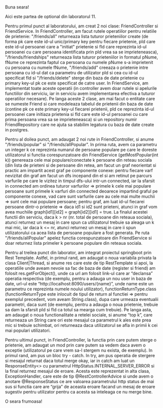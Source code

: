 Buna seara!

Aici este partea de optional din laboratorul 11.

Pentru primul punct al laboratorului, am creat 2 noi clase: FriendController si FriendService. In FriendController, am facut rutele operatiilor pentru relatiile de prietenie:
"/friends/all" returneaza lista tuturor prieteniilor create (de forma pk care este id-ul unic/primary key pentru fiecare prietenie, pId care este id-ul persoanei care a 
"initiat" prietenie si fId care reprezinta id-ul persoanei cu care persoana identificata prin pId vrea sa se imprieteneasca), "/friends/friendships" returneaza lista tuturor
prieteniilor in formatul pNume, fNume ce reprezinta faptul ca persoana cu numele pNume s-a imprietenit cu persoana cu numele fNume, "/friends/add" creeaza o prietenie intre persoana cu id-ul dat ca parametru de utilizator pId si cea cu id-ul specificat fId si "/friends/delete" sterge din baza de date prietenie cu primary key-ul pk ce este specificat de catre user. In FriendService, am implementat toate aceste operatii (in controller avem doar rutele si apelurile functiilor din serviciu, iar in serviciu avem implementarea efectiva a tuturor operatiilor necesare). Pe langa aceste 2 clase, am mai facut o entitate care se numeste Friend si care modeleaza tabelul de prietenii din baza de date (contine pk ce este primary key-ul fiecarei prietenii, pId ce reprezinta id-ul persoanei care initiaza prietenia si fId care este id-ul persoanei cu care prima persoana vrea sa se imprieteneasca) si un repository numir FriendRepository care ne ajuta sa stabilim legatura cu baza de date create in postgres.

Pentru al doilea punct, am adaugat 2 noi rute in FriendController, si anume "/friends/popular" si "/friends/allPopular". In prima ruta, avem ca parametru un integer k ce reprezinta numarul de persoane populare pe care le doreste utilizatorul si functia corespunzatoare din FriendService (getMostPopular(int k)) genereaza cele mai populare/conectate k persoane din reteau sociala (din lista de prieteni si de persoane din retea, am facut un graf neorientat si practic am impartit acest graf pe componente conexe: pentru fiecare varf nevizitat din graf am facut un dfs incepand din el si am retinut pe parcurs varfurile pe care le vizitez in timpul dfs-ului intr-un connected, iar la sfarsit in connected am ordinea tuturor varfurilor => primele k cele mai populare persoane sunt primele k varfuri din connected deoarece impartind graful pe componente conexe, vad care sunt varfurile care au cele mai multe muchii => sunt cele mai populare persoane; pentru graf, am luat id-ul fiecarei persoane dintr-o prietenie => daca id1 si id2 sunt prieteni, atunci in graf vom avea muchiile graph[id1][id2] = graph[id2][id1] = true. La finalul acestei functii din serviciu, daca k > nr (nr. total de persoane din reteaua sociala), atunci returnez un mesaj in care spun ca utilizatorul trebuie sa aleaga un k mai mic, iar daca k <= nr, atunci returnez un mesaj in care ii spun utilizatorului ca acea lista de persoane populare a fost generata. Pe ruta "/friends/allPopular" apelez functia corespunzatoare din FriendService si doar returnez lista primeler k persoane populare din reteaua sociala.

Pentru al treilea punct din laborator, am integrat proiectul springboot prin Rest Template. Astfel, in primul rand, am adaugat o noua variabila privata la clasa Client|Thread, si anume res care este de tip RestTemplate si apoi, la operatiile unde aveam nevoie sa fac de baza de date (register si friend) am folosit res.getForObject(), unde ca url am folosit link-ul care ar “declansa” operatia respectiva (de exemplu, pentru a adauga un nou user in baza de date, url-ul este “http://localhost:8090/users/{name}”, unde name este un parametru ce reprezinta numele noului utilizator), functionReturnType.class (functionReturnType este inlocuit de tipul de return al functiei => pentru exemplul precedent, vom aveam String.class), dupa care urmeaza eventualii parametri, daca sunt (de exemplu, pentru a adauga o noua prietenie, trebuie sa dam la sfarsit pId si fId ca totul sa mearga cum trebuie). Pe langa asta, am adaugat o noua functionalitate a retelei sociale, si anume “top k”, care returneaza un String care ori este mesajul ca parametrul k ales este prea mic si trebuie schimbat, ori returneaza daca utilizatorul se afla in primii k cei mai populari utilizatori.

Pentru ultimul punct, in FriendController, la functia prin care putem sterge o prietenie, am adaugat un mod prin care putem sa vedem daca avem o exceptie (utilizatorul pe care vrem sa-l stergem nu exista, de exemplu). In primul rand, am pus un bloc try - catch. In try, am pus operatia de stergere si mesajul returnat daca totul merge okay, iar in catch am luat un ResponseEntity<> cu parametrul HttpStatus.INTERNAL_SERVER_ERROR si la final returnez mesajul de eroare. Acesta este reprezentat in alta clasa, ExceptionHandler, care este de tip @RestControllerAdvice si unde avem o anotare @ResponseStatus ce are valoarea parametrului http status de mai sus si functia care are “grija” de aceasta eroare facand un mesaj de eroare sugestiv pentru utilizator pentru ca acesta sa inteleaga ce nu merge bine. 


O seara frumoasa!

